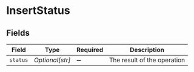 # InsertStatus


## Fields

| Field                       | Type                        | Required                    | Description                 |
| --------------------------- | --------------------------- | --------------------------- | --------------------------- |
| `status`                    | *Optional[str]*             | :heavy_minus_sign:          | The result of the operation |